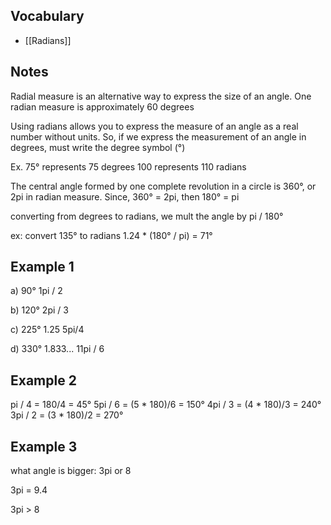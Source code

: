 ## Vocabulary
* [[Radians]]

## Notes
Radial measure is an alternative way to express the size of an angle. One radian measure is approximately 60 degrees

Using radians allows you to express the measure of an angle as a real number without units. 
So, if we express the measurement of an angle in degrees,  must write the degree symbol (°)

Ex. 75° represents 75 degrees
100 represents 110 radians

The central angle formed by one complete revolution in a circle is 360°, or 2pi in radian measure.
Since, 360° = 2pi, then 180° = pi

converting from degrees to radians, we mult the angle by pi / 180°

ex: convert 135° to radians
1.24 * (180° / pi) = 71°

## Example 1

a) 90°
1pi / 2

b) 120°
2pi / 3

c) 225°
1.25
5pi/4

d) 330°
1.833...
11pi / 6

## Example 2
pi / 4 = 180/4 = 45°
5pi / 6 = (5 * 180)/6 = 150°
4pi / 3 = (4 * 180)/3 = 240°
3pi / 2 = (3 * 180)/2 = 270°

## Example 3
what angle is bigger: 3pi or 8

3pi = 9.4

3pi > 8
